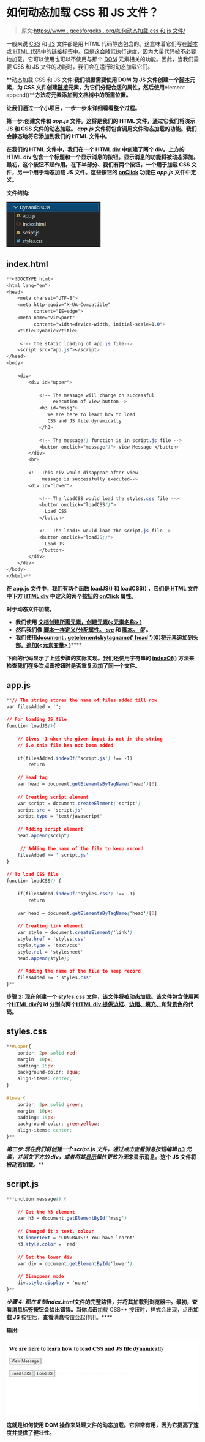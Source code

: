 # 如何动态加载 CSS 和 JS 文件？

> 原文:[https://www . geesforgeks . org/如何动态加载 css 和 js 文件/](https://www.geeksforgeeks.org/how-to-load-css-and-js-files-dynamically/)

一般来说 [CSS](https://www.geeksforgeeks.org/css-tutorials/) 和 [JS](https://www.geeksforgeeks.org/javascript-tutorial/) 文件都是用 HTML 代码静态包含的。这意味着它们写在[脚本](https://www.geeksforgeeks.org/html-script-tag/)或 [HTML 代码](https://www.geeksforgeeks.org/html-basics/)中的[链接](https://www.geeksforgeeks.org/html-link-tag/)标签中。但是这会降低执行速度，因为大量代码被不必要地加载。它可以使用也可以不使用与那个 [DOM](https://www.geeksforgeeks.org/dom-document-object-model/) 元素相关的功能。因此，当我们需要 CSS 和 JS 文件的功能时，我们会在运行时动态加载它们。

**动态加载 CSS 和 JS 文件:**我们根据需要使用 DOM 为 JS 文件创建一个[脚本](https://www.geeksforgeeks.org/html-script-tag/)元素，为 CSS 文件创建[链接](https://www.geeksforgeeks.org/html-link-tag/)元素，为它们分配合适的属性，然后使用**element . append()****方法将元素添加到文档树中的所需位置。**

**让我们通过一个小项目，一步一步来详细看看整个过程。**

****第一步:**创建**文件和 ***app.js*** 文件。这将是我们的 HTML 文件，通过它我们将演示 JS 和 CSS 文件的动态加载。 ***app.js*** 文件将包含调用文件动态加载的功能。我们会静态地将它添加到我们的 HTML 文件中。****

****在我们的 HTML 文件中，我们在一个 HTML [div](https://www.geeksforgeeks.org/div-tag-html/) 中创建了两个 div。上方的 HTML div 包含一个标题和一个显示消息的按钮。显示消息的功能将被动态添加。最初，这个按钮不起作用。在下半部分**、**我们有两个按钮，一个用于加载 CSS 文件，另一个用于动态加载 JS 文件。这些按钮的 [onClick](https://www.geeksforgeeks.org/html-onclick-event-attribute/) 功能在 ***app.js*** 文件中定义。****

******文件结构:******

****![File Stucture](img/75481893af4abb33a667ed8fddc48fc9.png)****

## ****index.html****

```css
**<!DOCTYPE html>
<html lang="en">
<head>
    <meta charset="UTF-8">
    <meta http-equiv="X-UA-Compatible"
          content="IE=edge">
    <meta name="viewport" 
          content="width=device-width, initial-scale=1.0">
    <title>Dynamic</title>

     <!-- the static loading of app.js file-->
    <script src="app.js"></script>
</head>
<body>

    <div>
        <div id="upper">

            <!-- The message will change on successful
                 execution of View button-->
            <h3 id="mssg">
               We are here to learn how to load
               CSS and JS file dynamically
            </h3>

            <!-- The message() function is in script.js file -->
            <button onclick="message()"> View Message </button>
        </div>
        <br>

        <!-- This div would disappear after view 
             message is successfully executed-->
        <div id="lower">  

            <!-- The loadCSS would load the styles.css file -->
            <button onclick="loadCSS()">
              Load CSS 
            </button>

            <!-- The loadJS would load the script.js file-->
            <button onclick="loadJS()">
              Load JS 
            </button>            
        </div>
    </div>
</body>
</html>**
```

****在 **app.js** 文件中，我们有两个函数 **loadJS()** 和 **loadCSS()** ，它们是 HTML 文件中下方 [HTML div](https://www.geeksforgeeks.org/div-tag-html/) 中定义的两个按钮的 [onClick](https://www.geeksforgeeks.org/html-dom-onclick-event/) 属性。****

****对于动态文件加载，****

*   ****我们使用 [**文档创建所需元素，创建元素(<元素名称> )**](https://www.geeksforgeeks.org/html-dom-createelement-method/)****
*   ****然后我们像 [**脚本一样定义/分配属性。** ***src***](https://www.geeksforgeeks.org/html-dom-script-src-property/) 和 [**脚本。** ***型***](https://www.geeksforgeeks.org/html-dom-script-type-property/) 。****
*   ****我们使用**[**document . getelementsbytagname(' head ')[0]将元素追加到头部。追加(<元素变量> )**](https://www.geeksforgeeks.org/html-dom-getelementsbytagname-method/)******

****下面的代码显示了上述步骤的实际实现。我们还使用字符串的 [**indexOf()**](https://www.geeksforgeeks.org/javascript-string-prototype-indexof-function/) 方法来检查我们在多次点击按钮时是否重复添加了同一个文件。****

## ****app.js****

```css
**// The string stores the name of files added till now
var filesAdded = ''; 

// For loading JS file
function loadJS(){ 

    // Gives -1 when the given input is not in the string
    // i.e this file has not been added

    if(filesAdded.indexOf('script.js') !== -1)
        return

    // Head tag
    var head = document.getElementsByTagName('head')[0] 

    // Creating script element
    var script = document.createElement('script') 
    script.src = 'script.js'
    script.type = 'text/javascript'

    // Adding script element
    head.append(script) 

     // Adding the name of the file to keep record
    filesAdded += ' script.js'
}

// To load CSS file
function loadCSS() { 

    if(filesAdded.indexOf('styles.css') !== -1)
        return

    var head = document.getElementsByTagName('head')[0]

    // Creating link element
    var style = document.createElement('link') 
    style.href = 'styles.css'
    style.type = 'text/css'
    style.rel = 'stylesheet'
    head.append(style);

    // Adding the name of the file to keep record
    filesAdded += ' styles.css' 
}**
```

******步骤 2:** 现在创建一个 *styles.css* 文件，该文件将被动态加载。该文件包含使用两个[HTML div](https://www.geeksforgeeks.org/div-tag-html/)的 id 分别向两个[HTML div 提供](https://www.geeksforgeeks.org/div-tag-html/)[边框](https://www.geeksforgeeks.org/css-border-property/)、[边距、填充、](https://www.geeksforgeeks.org/css-margins-padding/)和[背景色](https://www.geeksforgeeks.org/css-background-color-property/)的代码。****

## ****styles.css****

```css
**#upper{
    border: 2px solid red;
    margin: 10px;
    padding: 15px;
    background-color: aqua;
    align-items: center;
}

#lower{
    border: 2px solid green;
    margin: 10px;
    padding: 15px;
    background-color: greenyellow;
    align-items: center;
}**
```

******第三步:**现在我们将创建一个 *script.js* 文件，通过点击**查看消息**按钮编辑 [h3](https://www.geeksforgeeks.org/how-to-define-an-html-heading-in-html5/) 元素，并消失下方的 div，或者将其[显示](https://www.geeksforgeeks.org/css-display-property/)属性更改为*无*来显示消息。这个 JS 文件将被动态加载。****

## ****script.js****

```css
**function message() {

    // Get the h3 element
    var h3 = document.getElementById('mssg') 

    // Changed it's text, colour
    h3.innerText = 'CONGRATS!! You have learnt' 
    h3.style.color = 'red' 

    // Get the lower div
    var div = document.getElementById('lower')

    // Disappear mode
    div.style.display = 'none' 
}**
```

******步骤 4:** 现在复制*index.html*文件的完整路径，并将其加载到浏览器中。最初，**查看消息**标签按钮会给出错误。当你点击**加载 CSS** 按钮时，样式会出现，点击**加载 JS** 按钮后，**查看消息**按钮会起作用。****

******输出:******

****![](img/644c3c47b16e2bd5a70a8aa482e0a8ec.png)****

****这就是如何使用 DOM 操作来处理文件的动态加载。它非常有用，因为它提高了速度并提供了健壮性。****
